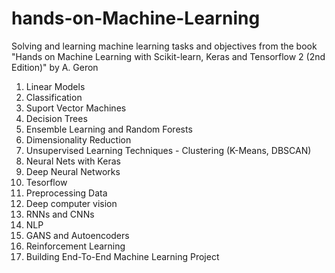 # hands-on-Machine-Learning

<p>Solving and learning machine learning tasks and objectives from the book "Hands on Machine Learning with Scikit-learn, Keras and Tensorflow 2 (2nd Edition)" by A. Geron</p>

1. Linear Models
2. Classification
3. Suport Vector Machines
4. Decision Trees
5. Ensemble Learning and Random Forests
6. Dimensionality Reduction
7. Unsupervised Learning Techniques - Clustering (K-Means, DBSCAN)
8. Neural Nets with Keras
9. Deep Neural Networks 
10. Tesorflow
11. Preprocessing Data
12. Deep computer vision
13. RNNs and CNNs
14. NLP
15. GANS and Autoencoders
16. Reinforcement Learning
17. Building End-To-End Machine Learning Project
